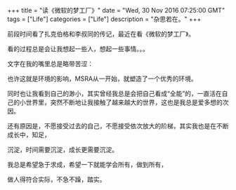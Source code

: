 +++ 
title = "读《微软的梦工厂》" 
date = "Wed, 30 Nov 2016 07:25:00 GMT" 
tags = ["Life"] 
categories = ["Life"]
description = "杂思若在。" 
+++ 


前段时间看了扎克伯格和李叔同的传记，最近在看《<span style="font-family: 隶书;">微软的梦工厂</span>》。
<p>看的过程总是会让我想起一些人，想起一些事情。。。</p>
<p>文字在我的嘴里总是略带苦涩：</p>
<p>也许这就是环境的影响，MSRA从一开始，就塑造了一个优秀的环境。</p>


<p>同时也让我看到自己的渺小，其实曾经我总是会把自己看成&ldquo;全能&rdquo;的，一直活在自己的小世界里，突然不断地让我接触了越来越大的世界，这也是我总是爱多想的次因。</p>


<p>还有原因是，不愿接受过去的自己，不愿接受依次放大的阶梯，其实我也是在不断成长中，知足，</p>
<p>沉淀，时间需要沉淀，成长更需要沉淀。</p>
<p>我总是希望急于求成，希望一下就能学会所有，做到所有，</p>
<p>做人得符合实际，不急不躁，踏实。</p>



